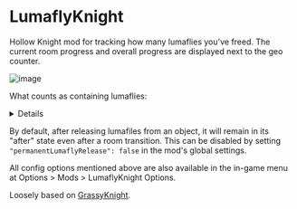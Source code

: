 # LumaflyKnight

Hollow Knight mod for tracking how many lumaflies you've freed. The current room progress and overall progress are displayed next to the geo counter.

![image](https://github.com/user-attachments/assets/0066f7fc-a0e9-40d9-a3bf-371471221768)

What counts as containing lumaflies:

<details>
  
- Poles, lamps, etc.
- Husk miners (including Myla).
- Crystallised husks (if `countZombieBeamMiners` is set).
- Empty Junk Pit chest.
- Watcher Knights chandelier (if `countChandelier` is set).
- The lamp on a breakable wall before Watcher Knights chandelier (if `countChandelier` is set).
- Ascending the Seer (if `countSeerAssension` is set).

Crystallised husks, the Watcher Knights chandelier and wall contain but don't release lumaflies.
By default, the mod counts them and adds lumafly release animations. If you want to disable animations
set `spawnLumaflies` to false. If you don't want to count husks etc., set their flag to false.

</details>

By default, after releasing lumafiles from an object, it will remain in its "after" state even after a room transition.
This can be disabled by setting `"permanentLumaflyRelease": false` in the mod's global settings.

All config options mentioned above are also available in the in-game menu at Options > Mods > LumaflyKnight Options. 

Loosely based on [GrassyKnight](https://github.com/itsjohncs/GrassyKnight).